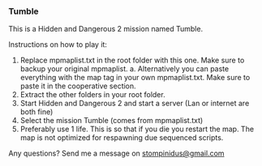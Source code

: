 ### Tumble
This is a Hidden and Dangerous 2 mission named Tumble.

Instructions on how to play it:

1. Replace mpmaplist.txt in the root folder with this one. Make sure to backup your original mpmaplist.
  a. Alternatively you can paste everything with the map tag in your own mpmaplist.txt. Make sure to paste it in the cooperative section.
2. Extract the other folders in your root folder.
3. Start Hidden and Dangerous 2 and start a server (Lan or internet are both fine)
4. Select the mission Tumble (comes from mpmaplist.txt)
5. Preferably use 1 life. This is so that if you die you restart the map. The map is not optimized for respawning due sequenced scripts.

Any questions? Send me a message on stompinidus@gmail.com
